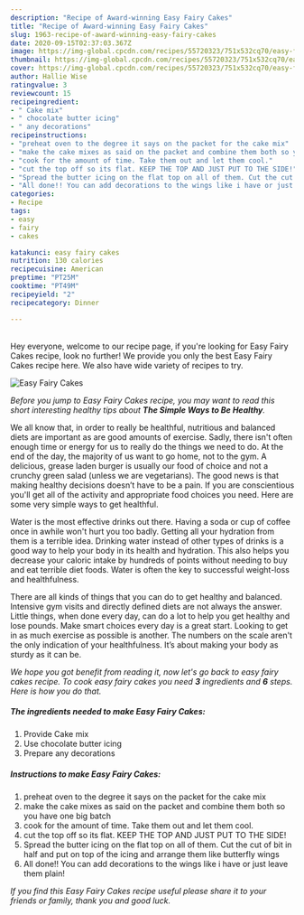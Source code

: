 ```yaml
---
description: "Recipe of Award-winning Easy Fairy Cakes"
title: "Recipe of Award-winning Easy Fairy Cakes"
slug: 1963-recipe-of-award-winning-easy-fairy-cakes
date: 2020-09-15T02:37:03.367Z
image: https://img-global.cpcdn.com/recipes/55720323/751x532cq70/easy-fairy-cakes-recipe-main-photo.jpg
thumbnail: https://img-global.cpcdn.com/recipes/55720323/751x532cq70/easy-fairy-cakes-recipe-main-photo.jpg
cover: https://img-global.cpcdn.com/recipes/55720323/751x532cq70/easy-fairy-cakes-recipe-main-photo.jpg
author: Hallie Wise
ratingvalue: 3
reviewcount: 15
recipeingredient:
- " Cake mix"
- " chocolate butter icing"
- " any decorations"
recipeinstructions:
- "preheat oven to the degree it says on the packet for the cake mix"
- "make the cake mixes as said on the packet and combine them both so you have one big batch"
- "cook for the amount of time. Take them out and let them cool."
- "cut the top off so its flat. KEEP THE TOP AND JUST PUT TO THE SIDE!"
- "Spread the butter icing on the flat top on all of them. Cut the cut of bit in half and put on top of the icing and arrange them like butterfly wings"
- "All done!! You can add decorations to the wings like i have or just leave them plain!"
categories:
- Recipe
tags:
- easy
- fairy
- cakes

katakunci: easy fairy cakes 
nutrition: 130 calories
recipecuisine: American
preptime: "PT25M"
cooktime: "PT49M"
recipeyield: "2"
recipecategory: Dinner

---
```

<br>
Hey everyone, welcome to our recipe page, if you're looking for Easy Fairy Cakes recipe, look no further! We provide you only the best Easy Fairy Cakes recipe here. We also have wide variety of recipes to try.
<br>


![Easy Fairy Cakes](https://img-global.cpcdn.com/recipes/55720323/751x532cq70/easy-fairy-cakes-recipe-main-photo.jpg)

<i>Before you jump to Easy Fairy Cakes recipe, you may want to read this short interesting healthy tips about <strong>The Simple Ways to Be Healthy</strong>.</i>

We all know that, in order to really be healthful, nutritious and balanced diets are important as are good amounts of exercise. Sadly, there isn't often enough time or energy for us to really do the things we need to do. At the end of the day, the majority of us want to go home, not to the gym. A delicious, grease laden burger is usually our food of choice and not a crunchy green salad (unless we are vegetarians). The good news is that making healthy decisions doesn’t have to be a pain. If you are conscientious you'll get all of the activity and appropriate food choices you need. Here are some very simple ways to get healthful.

Water is the most effective drinks out there. Having a soda or cup of coffee once in awhile won't hurt you too badly. Getting all your hydration from them is a terrible idea. Drinking water instead of other types of drinks is a good way to help your body in its health and hydration. This also helps you decrease your caloric intake by hundreds of points without needing to buy and eat terrible diet foods. Water is often the key to successful weight-loss and healthfulness.

There are all kinds of things that you can do to get healthy and balanced. Intensive gym visits and directly defined diets are not always the answer. Little things, when done every day, can do a lot to help you get healthy and lose pounds. Make smart choices every day is a great start. Looking to get in as much exercise as possible is another. The numbers on the scale aren't the only indication of your healthfulness. It’s about making your body as sturdy as it can be. 


<i>We hope you got benefit from reading it, now let's go back to easy fairy cakes recipe. To cook easy fairy cakes you need <strong>3</strong> ingredients and <strong>6</strong> steps. Here is how you do that.
</i>

##### The ingredients needed to make Easy Fairy Cakes:

1. Provide  Cake mix
1. Use  chocolate butter icing
1. Prepare  any decorations


##### Instructions to make Easy Fairy Cakes:

1. preheat oven to the degree it says on the packet for the cake mix
1. make the cake mixes as said on the packet and combine them both so you have one big batch
1. cook for the amount of time. Take them out and let them cool.
1. cut the top off so its flat. KEEP THE TOP AND JUST PUT TO THE SIDE!
1. Spread the butter icing on the flat top on all of them. Cut the cut of bit in half and put on top of the icing and arrange them like butterfly wings
1. All done!! You can add decorations to the wings like i have or just leave them plain!


<i>If you find this Easy Fairy Cakes recipe useful please share it to your friends or family, thank you and good luck.</i>
